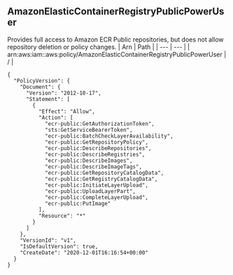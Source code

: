 
## AmazonElasticContainerRegistryPublicPowerUser
Provides full access to Amazon ECR Public repositories, but does not allow repository deletion or policy changes.
| Arn | Path |
| --- | --- |
| arn:aws:iam::aws:policy/AmazonElasticContainerRegistryPublicPowerUser | / |
```
{
  "PolicyVersion": {
    "Document": {
      "Version": "2012-10-17",
      "Statement": [
        {
          "Effect": "Allow",
          "Action": [
            "ecr-public:GetAuthorizationToken",
            "sts:GetServiceBearerToken",
            "ecr-public:BatchCheckLayerAvailability",
            "ecr-public:GetRepositoryPolicy",
            "ecr-public:DescribeRepositories",
            "ecr-public:DescribeRegistries",
            "ecr-public:DescribeImages",
            "ecr-public:DescribeImageTags",
            "ecr-public:GetRepositoryCatalogData",
            "ecr-public:GetRegistryCatalogData",
            "ecr-public:InitiateLayerUpload",
            "ecr-public:UploadLayerPart",
            "ecr-public:CompleteLayerUpload",
            "ecr-public:PutImage"
          ],
          "Resource": "*"
        }
      ]
    },
    "VersionId": "v1",
    "IsDefaultVersion": true,
    "CreateDate": "2020-12-01T16:16:54+00:00"
  }
}
```
